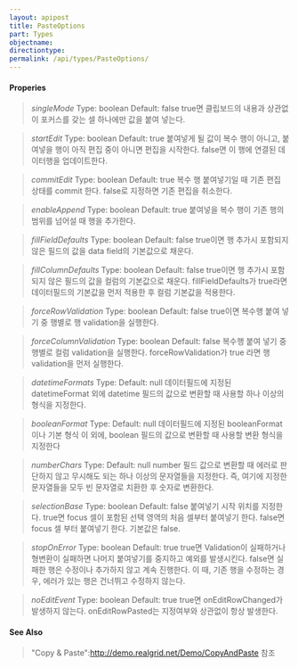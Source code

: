 ```yaml
---
layout: apipost
title: PasteOptions
part: Types
objectname: 
directiontype: 
permalink: /api/types/PasteOptions/
---
```



>

#### Properies

> *singleMode*
> Type: boolean
> Default: false
> true면 클립보드의 내용과 상관없이 포커스를 갖는 셀 하나에만 값을 붙여 넣는다.

> *startEdit*
> Type: boolean
> Default: true
> 붙여넣게 될 값이 복수 행이 아니고, 붙여넣을 행이 아직 편집 중이 아니면 편집을 시작한다. false면 이 행에 연결된 데이터행을 업데이트한다.

> *commitEdit*
> Type: boolean
> Default: true
> 복수 행 붙여넣기일 때 기존 편집 상태를 commit 한다. false로 지정하면 기존 편집을 취소한다. 

> *enableAppend*
> Type: boolean
> Default: true
> 붙여넣을 복수 행이 기존 행의 범위를 넘어설 때 행을 추가한다.

> *fillFieldDefaults*
> Type: boolean
> Default: false
> true이면 행 추가시 포함되지 않은 필드의 값을 data field의 기본값으로 채운다.

> *fillColumnDefaults*
> Type: boolean
> Default: false
> true이면 행 추가시 포함되지 않은 필드의 값을 컬럼의 기본값으로 채운다. fillFieldDefaults가 true라면 데이터필드의 기본값을 먼저 적용한 후 컬럼 기본값을 적용한다.

> *forceRowValidation*
> Type: boolean
> Default: false
> true이면 복수행 붙여 넣기 중 행별로 행 validation을 실행한다.

> *forceColumnValidation*
> Type: boolean
> Default: false
> 복수행 붙여 넣기 중 행별로 컬럼 validation을 실행한다. forceRowValidation가 true 라면 행 validation을 먼저 실행한다.

> *datetimeFormats*
> Type:
> Default: null
> 데이터필드에 지정된 datetimeFormat 외에 datetime 필드의 값으로 변환할 때 사용할 하나 이상의 형식을 지정한다.

> *booleanFormat*
> Type:
> Default: null
> 데이터필드에 지정된 booleanFormat이나 기본 형식 이 외에, boolean 필드의 값으로 변환할 때 사용할 변환 형식을 지정한다

> *numberChars*
> Type:
> Default: null
> number 필드 값으로 변환할 때 에러로 판단하지 않고 무시해도 되는 하나 이상의 문자열들을 지정한다. 즉, 여기에 지정한 문자열들을 모두 빈 문자열로 치환한 후 숫자로 변환한다.

> *selectionBase*
> Type: boolean
> Default: false
> 붙여넣기 시작 위치를 지정한다. true면 focus 셀이 포함된 선택 영역의 처음 셀부터 붙여넣기 한다. false면 focus 셀 부터 붙여넣기 한다. 기본값은 false.

> *stopOnError*
> Type: boolean
> Default: true
> true면 Validation이 실패하거나 형변환이 실패하면 나머지 붙여넣기를 중지하고 예외를 발생시킨다.
> false면 실패한 행은 수정이나 추가하지 않고 계속 진행한다. 이 때, 기존 행을 수정하는 경우, 에러가 있는 행은 건너뛰고 수정하지 않는다. 

> *noEditEvent*
> Type: boolean
> Default: true
> true면 onEditRowChanged가 발생하지 않는다. onEditRowPasted는 지정여부와 상관없이 항상 발생한다.
#### See Also
>
> "Copy & Paste":http://demo.realgrid.net/Demo/CopyAndPaste 참조

